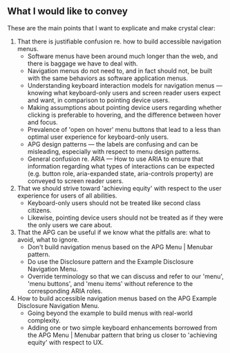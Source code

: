 ## What I would like to convey

These are the main points that I want to explicate and make crystal clear:
  1.  That there is justifiable confusion re. how to build accessible navigation menus.
      * Software menus have been around much longer than the web, and there is baggage we have to deal with.
      * Navigation menus do not need to, and in fact should not, be built with the same behaviors as software application menus.
      * Understanding keyboard interaction models for navigation menus — knowing what keyboard-only users and screen reader users expect and want, in comparison to pointing device users.
      * Making assumptions about pointing device users regarding whether clicking is preferable to hovering, and the difference between hover and focus.
      * Prevalence of 'open on hover' menu buttons that lead to a less than optimal user experience for keyboard-only users.
      * APG design patterns — the labels are confusing and can be misleading, especially with respect to menu design patterns.
      * General confusion re. ARIA — How to use ARIA to ensure that information regarding what types of interactions can be expected (e.g. button role, aria-expanded state, aria-controls property) are conveyed to screen reader users.
  2.  That we should strive toward 'achieving equity' with respect to the user experience for users of all abilities.
      * Keyboard-only users should not be treated like second class citizens.
      * Likewise, pointing device users should not be treated as if they were the only users we care about.
  3.  That the APG can be useful if we know what the pitfalls are: what to avoid, what to ignore.
      * Don't build navigation menus based on the APG Menu | Menubar pattern.
      * Do use the Disclosure pattern and the Example Disclosure Navigation Menu.
      * Override terminology so that we can discuss and refer to our 'menu', 'menu buttons', and 'menu items' without reference to the corresponding ARIA roles.
  4.  How to build accessible navigation menus based on the APG Example Disclosure Navigation Menu.
      * Going beyond the example to build menus with real-world complexity.
      * Adding one or two simple keyboard enhancements borrowed from the APG Menu | Menubar pattern that bring us closer to 'achieving equity' with respect to UX.
